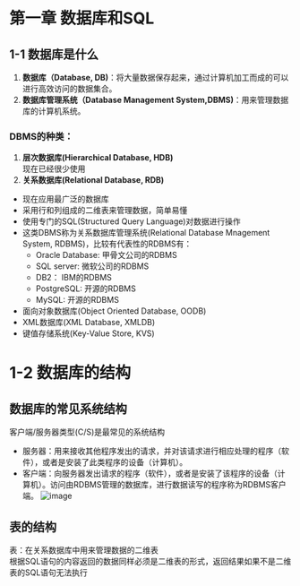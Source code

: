 # 第一章 数据库和SQL

## 1-1 数据库是什么
1. **数据库（Database, DB)**：将大量数据保存起来，通过计算机加工而成的可以进行高效访问的数据集合。
2. **数据库管理系统（Database Management System,DBMS)**：用来管理数据库的计算机系统。
### DBMS的种类：
1. **层次数据库(Hierarchical Database, HDB)**  
  现在已经很少使用
3. **关系数据库(Relational Database, RDB)**
  * 现在应用最广泛的数据库
  * 采用行和列组成的二维表来管理数据，简单易懂
  * 使用专门的SQL(Structured Query Language)对数据进行操作
  * 这类DBMS称为关系数据库管理系统(Relational Database Mnagement System, RDBMS)，比较有代表性的RDBMS有：  
       * Oracle Database: 甲骨文公司的RDBMS
       * SQL server: 微软公司的RDBMS
       * DB2： IBM的RDBMS
       * PostgreSQL: 开源的RDBMS
       * MySQL: 开源的RDBMS
  * 面向对象数据库(Object Oriented Database, OODB)
  * XML数据库(XML Database, XMLDB)
  * 键值存储系统(Key-Value Store, KVS)
# 1-2 数据库的结构
## 数据库的常见系统结构  
   客户端/服务器类型(C/S)是最常见的系统结构  
   * 服务器：用来接收其他程序发出的请求，并对该请求进行相应处理的程序（软件），或者是安装了此类程序的设备（计算机）。
   * 客户端：向服务器发出请求的程序（软件），或者是安装了该程序的设备（计算机）。访问由RDBMS管理的数据库，进行数据读写的程序称为RDBMS客户端。
   ![image](https://user-images.githubusercontent.com/80444046/114262613-90d70980-9a13-11eb-8104-d29783ebf2c3.png)
 ## 表的结构
   表：在关系数据库中用来管理数据的二维表  
   根据SQL语句的内容返回的数据同样必须是二维表的形式，返回结果如果不是二维表的SQL语句无法执行
